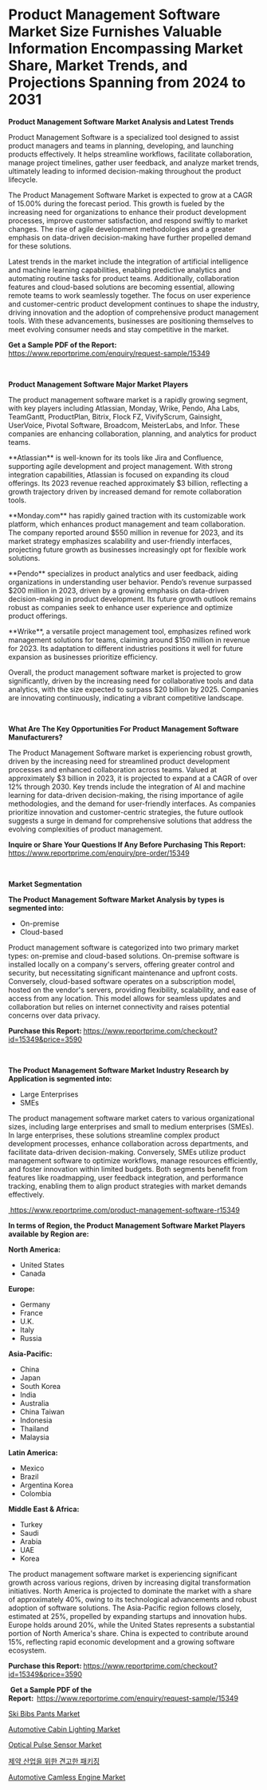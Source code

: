 <p><h1>Product Management Software Market Size Furnishes Valuable Information Encompassing Market Share, Market Trends, and Projections Spanning from 2024 to 2031</h1></p><p><strong>Product Management Software Market Analysis and Latest Trends</strong></p>
<p><p>Product Management Software is a specialized tool designed to assist product managers and teams in planning, developing, and launching products effectively. It helps streamline workflows, facilitate collaboration, manage project timelines, gather user feedback, and analyze market trends, ultimately leading to informed decision-making throughout the product lifecycle.</p><p>The Product Management Software Market is expected to grow at a CAGR of 15.00% during the forecast period. This growth is fueled by the increasing need for organizations to enhance their product development processes, improve customer satisfaction, and respond swiftly to market changes. The rise of agile development methodologies and a greater emphasis on data-driven decision-making have further propelled demand for these solutions.</p><p>Latest trends in the market include the integration of artificial intelligence and machine learning capabilities, enabling predictive analytics and automating routine tasks for product teams. Additionally, collaboration features and cloud-based solutions are becoming essential, allowing remote teams to work seamlessly together. The focus on user experience and customer-centric product development continues to shape the industry, driving innovation and the adoption of comprehensive product management tools. With these advancements, businesses are positioning themselves to meet evolving consumer needs and stay competitive in the market.</p></p>
<p><strong>Get a Sample PDF of the Report:&nbsp;</strong> <a href="https://www.reportprime.com/enquiry/request-sample/15349">https://www.reportprime.com/enquiry/request-sample/15349</a></p>
<p>&nbsp;</p>
<p><strong>Product Management Software Major Market Players</strong></p>
<p><p>The product management software market is a rapidly growing segment, with key players including Atlassian, Monday, Wrike, Pendo, Aha Labs, TeamGantt, ProductPlan, Bitrix, Flock FZ, VivifyScrum, Gainsight, UserVoice, Pivotal Software, Broadcom, MeisterLabs, and Infor. These companies are enhancing collaboration, planning, and analytics for product teams.</p><p>**Atlassian** is well-known for its tools like Jira and Confluence, supporting agile development and project management. With strong integration capabilities, Atlassian is focused on expanding its cloud offerings. Its 2023 revenue reached approximately $3 billion, reflecting a growth trajectory driven by increased demand for remote collaboration tools.</p><p>**Monday.com** has rapidly gained traction with its customizable work platform, which enhances product management and team collaboration. The company reported around $550 million in revenue for 2023, and its market strategy emphasizes scalability and user-friendly interfaces, projecting future growth as businesses increasingly opt for flexible work solutions.</p><p>**Pendo** specializes in product analytics and user feedback, aiding organizations in understanding user behavior. Pendo’s revenue surpassed $200 million in 2023, driven by a growing emphasis on data-driven decision-making in product development. Its future growth outlook remains robust as companies seek to enhance user experience and optimize product offerings.</p><p>**Wrike**, a versatile project management tool, emphasizes refined work management solutions for teams, claiming around $150 million in revenue for 2023. Its adaptation to different industries positions it well for future expansion as businesses prioritize efficiency.</p><p>Overall, the product management software market is projected to grow significantly, driven by the increasing need for collaborative tools and data analytics, with the size expected to surpass $20 billion by 2025. Companies are innovating continuously, indicating a vibrant competitive landscape.</p></p>
<p>&nbsp;</p>
<p><strong>What Are The Key Opportunities For Product Management Software Manufacturers?</strong></p>
<p><p>The Product Management Software market is experiencing robust growth, driven by the increasing need for streamlined product development processes and enhanced collaboration across teams. Valued at approximately $3 billion in 2023, it is projected to expand at a CAGR of over 12% through 2030. Key trends include the integration of AI and machine learning for data-driven decision-making, the rising importance of agile methodologies, and the demand for user-friendly interfaces. As companies prioritize innovation and customer-centric strategies, the future outlook suggests a surge in demand for comprehensive solutions that address the evolving complexities of product management.</p></p>
<p><strong>Inquire or Share Your Questions If Any Before Purchasing This Report:</strong> <a href="https://www.reportprime.com/enquiry/pre-order/15349">https://www.reportprime.com/enquiry/pre-order/15349</a></p>
<p>&nbsp;</p>
<p><strong>Market Segmentation</strong></p>
<p><strong>The Product Management Software Market Analysis by types is segmented into:</strong></p>
<p><ul><li>On-premise</li><li>Cloud-based</li></ul></p>
<p><p>Product management software is categorized into two primary market types: on-premise and cloud-based solutions. On-premise software is installed locally on a company's servers, offering greater control and security, but necessitating significant maintenance and upfront costs. Conversely, cloud-based software operates on a subscription model, hosted on the vendor's servers, providing flexibility, scalability, and ease of access from any location. This model allows for seamless updates and collaboration but relies on internet connectivity and raises potential concerns over data privacy.</p></p>
<p><strong>Purchase this Report:&nbsp;</strong><a href="https://www.reportprime.com/checkout?id=15349&price=3590">https://www.reportprime.com/checkout?id=15349&price=3590</a></p>
<p>&nbsp;</p>
<p><strong>The Product Management Software Market Industry Research by Application is segmented into:</strong></p>
<p><ul><li>Large Enterprises</li><li>SMEs</li></ul></p>
<p><p>The product management software market caters to various organizational sizes, including large enterprises and small to medium enterprises (SMEs). In large enterprises, these solutions streamline complex product development processes, enhance collaboration across departments, and facilitate data-driven decision-making. Conversely, SMEs utilize product management software to optimize workflows, manage resources efficiently, and foster innovation within limited budgets. Both segments benefit from features like roadmapping, user feedback integration, and performance tracking, enabling them to align product strategies with market demands effectively.</p></p>
<p><a href="https://www.reportprime.com/product-management-software-r15349">&nbsp;https://www.reportprime.com/product-management-software-r15349</a></p>
<p><strong>In terms of Region, the Product Management Software Market Players available by Region are:</strong></p>
<p>
    <p> <strong> North America: </strong>
        <ul>
            <li>United States</li>
            <li>Canada</li>
        </ul>
        </p> 
    <p> <strong> Europe: </strong>
        <ul>
            <li>Germany</li>
            <li>France</li>
            <li>U.K.</li>
            <li>Italy</li>
            <li>Russia</li>
        </ul>
        </p> 
    <p> <strong> Asia-Pacific: </strong>
        <ul>
            <li>China</li>
            <li>Japan</li>
            <li>South Korea</li>
            <li>India</li>
            <li>Australia</li>
            <li>China Taiwan</li>
            <li>Indonesia</li>
            <li>Thailand</li>
            <li>Malaysia</li>
        </ul>
        </p> 
    <p> <strong> Latin America: </strong>
        <ul>
            <li>Mexico</li>
            <li>Brazil</li>
            <li>Argentina Korea</li>
            <li>Colombia</li>
        </ul>
        </p> 
    <p> <strong> Middle East & Africa: </strong>
        <ul>
            <li>Turkey</li>
            <li>Saudi</li>
            <li>Arabia</li>
            <li>UAE</li>
            <li>Korea</li>
        </ul>
    </p>
    </p>
<p><p>The product management software market is experiencing significant growth across various regions, driven by increasing digital transformation initiatives. North America is projected to dominate the market with a share of approximately 40%, owing to its technological advancements and robust adoption of software solutions. The Asia-Pacific region follows closely, estimated at 25%, propelled by expanding startups and innovation hubs. Europe holds around 20%, while the United States represents a substantial portion of North America's share. China is expected to contribute around 15%, reflecting rapid economic development and a growing software ecosystem.</p></p>
<p><strong>Purchase this Report: </strong><a href="https://www.reportprime.com/checkout?id=15349&price=3590">https://www.reportprime.com/checkout?id=15349&price=3590</a></p>
<p>&nbsp;<strong>Get a Sample PDF of the Report:&nbsp;&nbsp;</strong><a href="https://www.reportprime.com/enquiry/request-sample/15349">https://www.reportprime.com/enquiry/request-sample/15349</a></p>
<p><strong></strong></p>
<p><p><a href="https://www.linkedin.com/pulse/ski-bibs-pants-market-size-segmentation-trends-growth-analysis-ciwle?trackingId=OQVeR%2BgCRm%2BHiv0d%2B3Bc4A%3D%3D">Ski Bibs Pants Market</a></p><p><a href="https://issuu.com/reportprime-2/docs/automotive-cabin-lighting-market-si_dda02df8d79282">Automotive Cabin Lighting Market</a></p><p><a href="https://medium.com/@lylaberge/this-report-aims-to-deliver-an-in-depth-analysis-of-the-global-optical-pulse-sensor-market-4303a1bc5d04">Optical Pulse Sensor Market</a></p><p><a href="https://medium.com/@melodyfunk1988/rigid-packaging-for-the-pharmaceutical-market-%EC%9D%98-%EA%B8%80%EB%A1%9C%EB%B2%8C-%EC%8B%9C%EC%9E%A5-%EA%B0%9C%EC%9A%94%EB%8A%94-%EC%A0%84-%EC%84%B8%EA%B3%84-%EB%B0%8F-%EC%A3%BC%EC%9A%94-%EC%8B%9C%EC%9E%A5%EC%9D%98-%EC%82%B0%EC%97%85%EC%97%90-%EC%98%81%ED%96%A5%EC%9D%84-%EB%AF%B8%EC%B9%98%EB%8A%94-%EC%A3%BC%EC%9A%94-%ED%8A%B8%EB%A0%8C%EB%93%9C%EC%97%90-%EB%8C%80%ED%95%9C-a31978a66b8b">제약 산업을 위한 견고한 패키징</a></p><p><a href="https://issuu.com/reportprime-2/docs/automotive-camless-engine-market-si_99265918c5ebba">Automotive Camless Engine Market</a></p></p>